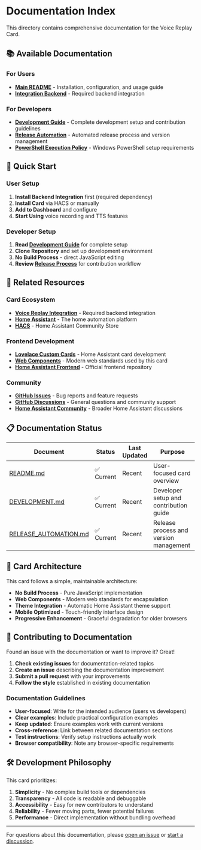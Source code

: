 # Documentation Index

This directory contains comprehensive documentation for the Voice Replay Card.

## 📚 Available Documentation

### For Users
- **[Main README](../README.md)** - Installation, configuration, and usage guide
- **[Integration Backend](https://github.com/chechirecat/hass-voice-replay)** - Required backend integration

### For Developers
- **[Development Guide](DEVELOPMENT.md)** - Complete development setup and contribution guidelines
- **[Release Automation](RELEASE_AUTOMATION.md)** - Automated release process and version management
- **[PowerShell Execution Policy](POWERSHELL_EXECUTION_POLICY.md)** - Windows PowerShell setup requirements

## 🚀 Quick Start

### User Setup
1. **Install Backend Integration** first (required dependency)
2. **Install Card** via HACS or manually
3. **Add to Dashboard** and configure
4. **Start Using** voice recording and TTS features

### Developer Setup
1. **Read [Development Guide](DEVELOPMENT.md)** for complete setup
2. **Clone Repository** and set up development environment
3. **No Build Process** - direct JavaScript editing
4. **Review [Release Process](RELEASE_AUTOMATION.md)** for contribution workflow

## 🔗 Related Resources

### Card Ecosystem
- **[Voice Replay Integration](https://github.com/chechirecat/hass-voice-replay)** - Required backend integration
- **[Home Assistant](https://home-assistant.io)** - The home automation platform
- **[HACS](https://hacs.xyz)** - Home Assistant Community Store

### Frontend Development
- **[Lovelace Custom Cards](https://developers.home-assistant.io/docs/frontend/custom-ui/custom-card/)** - Home Assistant card development
- **[Web Components](https://developer.mozilla.org/en-US/docs/Web/Web_Components)** - Modern web standards used by this card
- **[Home Assistant Frontend](https://github.com/home-assistant/frontend)** - Official frontend repository

### Community
- **[GitHub Issues](https://github.com/chechirecat/hass-voice-replay-card/issues)** - Bug reports and feature requests
- **[GitHub Discussions](https://github.com/chechirecat/hass-voice-replay-card/discussions)** - General questions and community support
- **[Home Assistant Community](https://community.home-assistant.io)** - Broader Home Assistant discussions

## 📋 Documentation Status

| Document | Status | Last Updated | Purpose |
|----------|--------|--------------|---------|
| [README.md](../README.md) | ✅ Current | Recent | User-focused card overview |
| [DEVELOPMENT.md](DEVELOPMENT.md) | ✅ Current | Recent | Developer setup and contribution guide |
| [RELEASE_AUTOMATION.md](RELEASE_AUTOMATION.md) | ✅ Current | Recent | Release process and version management |

## 🎨 Card Architecture

This card follows a simple, maintainable architecture:

- **No Build Process** - Pure JavaScript implementation
- **Web Components** - Modern web standards for encapsulation
- **Theme Integration** - Automatic Home Assistant theme support
- **Mobile Optimized** - Touch-friendly interface design
- **Progressive Enhancement** - Graceful degradation for older browsers

## 🤝 Contributing to Documentation

Found an issue with the documentation or want to improve it? Great!

1. **Check existing issues** for documentation-related topics
2. **Create an issue** describing the documentation improvement
3. **Submit a pull request** with your improvements
4. **Follow the style** established in existing documentation

### Documentation Guidelines

- **User-focused**: Write for the intended audience (users vs developers)
- **Clear examples**: Include practical configuration examples
- **Keep updated**: Ensure examples work with current versions
- **Cross-reference**: Link between related documentation sections
- **Test instructions**: Verify setup instructions actually work
- **Browser compatibility**: Note any browser-specific requirements

## 🛠️ Development Philosophy

This card prioritizes:

1. **Simplicity** - No complex build tools or dependencies
2. **Transparency** - All code is readable and debuggable
3. **Accessibility** - Easy for new contributors to understand
4. **Reliability** - Fewer moving parts, fewer potential failures
5. **Performance** - Direct implementation without bundling overhead

---

For questions about this documentation, please [open an issue](https://github.com/chechirecat/hass-voice-replay-card/issues/new) or [start a discussion](https://github.com/chechirecat/hass-voice-replay-card/discussions/new).